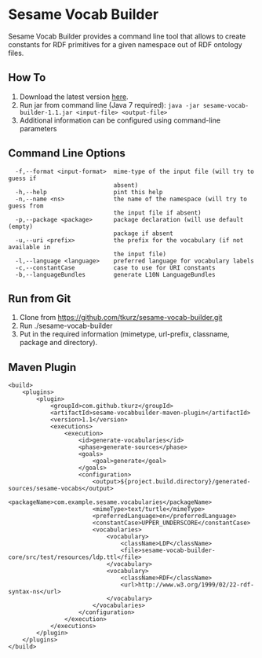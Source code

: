 # Sesame Vocab Builder

Sesame Vocab Builder provides a command line tool that allows to create constants for RDF primitives for a given namespace
out of RDF ontology files.

## How To

1. Download the latest version [here](https://github.com/tkurz/sesame-vocab-builder/releases/tag/sesame-vocab-builder-1.0).
2. Run jar from command line (Java 7 required): `java -jar sesame-vocab-builder-1.1.jar <input-file> <output-file>`
3. Additional information can be configured using command-line parameters

## Command Line Options

```
  -f,--format <input-format>  mime-type of the input file (will try to guess if
                              absent)
  -h,--help                   pint this help
  -n,--name <ns>              the name of the namespace (will try to guess from
                              the input file if absent)
  -p,--package <package>      package declaration (will use default (empty)
                              package if absent
  -u,--uri <prefix>           the prefix for the vocabulary (if not available in
                              the input file)
  -l,--language <language>    preferred language for vocabulary labels
  -c,--constantCase           case to use for URI constants
  -b,--languageBundles        generate L10N LanguageBundles
```

## Run from Git

1. Clone from https://github.com/tkurz/sesame-vocab-builder.git
2. Run ./sesame-vocab-builder
3. Put in the required information (mimetype, url-prefix, classname, package and directory).

## Maven Plugin

```
<build>
    <plugins>
        <plugin>
            <groupId>com.github.tkurz</groupId>
            <artifactId>sesame-vocabbuilder-maven-plugin</artifactId>
            <version>1.1</version>
            <executions>
                <execution>
                    <id>generate-vocabularies</id>
                    <phase>generate-sources</phase>
                    <goals>
                        <goal>generate</goal>
                    </goals>
                    <configuration>
                        <output>${project.build.directory}/generated-sources/sesame-vocabs</output>
                        <packageName>com.example.sesame.vocabularies</packageName>
                        <mimeType>text/turtle</mimeType>
                        <preferredLanguage>en</preferredLanguage>
                        <constantCase>UPPER_UNDERSCORE</constantCase>
                        <vocabularies>
                            <vocabulary>
                                <className>LDP</className>
                                <file>sesame-vocab-builder-core/src/test/resources/ldp.ttl</file>
                            </vocabulary>
                            <vocabulary>
                                <className>RDF</className>
                                <url>http://www.w3.org/1999/02/22-rdf-syntax-ns</url>
                            </vocabulary>
                        </vocabularies>
                    </configuration>
                </execution>
            </executions>
        </plugin>
    </plugins>
</build>
```
